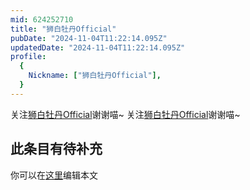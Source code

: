 ```yaml
---
mid: 624252710
title: "狮白牡丹Official"
pubDate: "2024-11-04T11:22:14.095Z"
updatedDate: "2024-11-04T11:22:14.095Z"
profile:
  {
    Nickname: ["狮白牡丹Official"],
  }
---
```


关注[狮白牡丹Official](https://space.bilibili.com/624252710)谢谢喵~ 关注[狮白牡丹Official](https://space.bilibili.com/624252710)谢谢喵~

## 此条目有待补充
你可以在[这里](https://github.com/Yuhanawa/VTuber.ICU-Content/edit/master/v/狮白牡丹Official/index.md)编辑本文
